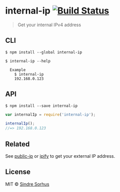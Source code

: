 # internal-ip [![Build Status](https://travis-ci.org/sindresorhus/internal-ip.svg?branch=master)](https://travis-ci.org/sindresorhus/internal-ip)

> Get your internal IPv4 address


## CLI

```
$ npm install --global internal-ip
```

```
$ internal-ip --help

  Example
    $ internal-ip
    192.168.0.123
```


## API

```
$ npm install --save internal-ip
```

```js
var internalIp = require('internal-ip');

internalIp();
//=> 192.168.0.123
```


## Related

See [public-ip](https://github.com/sindresorhus/public-ip) or [ipify](https://github.com/sindresorhus/ipify) to get your external IP address.


## License

MIT © [Sindre Sorhus](http://sindresorhus.com)
